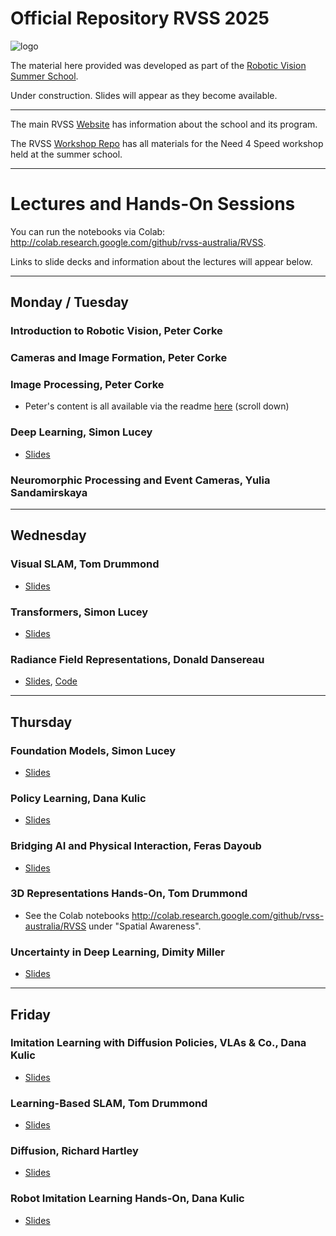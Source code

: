 # Official Repository RVSS 2025

![logo](Pics/RVSS-logo-col.med.jpg)

The material here provided was developed as part of the [Robotic Vision Summer School](https://www.rvss.org.au/).

Under construction. Slides will appear as they become available.

---
The main RVSS [Website](https://www.rvss.org.au/) has information about the school and its program.

The RVSS [Workshop Repo](https://github.com/rvss-australia/RVSS_Need4Speed) has all materials for the Need 4 Speed workshop held at the summer school.

---
# Lectures and Hands-On Sessions
You can run the notebooks via Colab: http://colab.research.google.com/github/rvss-australia/RVSS.

Links to slide decks and information about the lectures will appear below.

---
## Monday / Tuesday

### Introduction to Robotic Vision, Peter Corke
### Cameras and Image Formation, Peter Corke
### Image Processing, Peter Corke
* Peter's content is all available via the readme [here](Robotic_Vision) (scroll down)
  
### Deep Learning, Simon Lucey
* [Slides](Visual_Learning/RVSS2025-Intro_DL-Lecture_1.pdf)

### Neuromorphic Processing and Event Cameras, Yulia Sandamirskaya

---
## Wednesday

### Visual SLAM, Tom Drummond
* [Slides](Spatial_Awareness/Slides/RVSS-2025_Visual_SLAM.pdf)

### Transformers, Simon Lucey
* [Slides](Visual_Learning/RVSS2025-Tokens_and_Transformers.pdf)

### Radiance Field Representations, Donald Dansereau
* [Slides](Radiance_Fields/RVSS2025_RadianceFields.pdf), [Code](Radiance_Fields/Code)

---
## Thursday

### Foundation Models, Simon Lucey
* [Slides](Visual_Learning/RVSS2025-Foundational.pdf)

### Policy Learning, Dana Kulic
* [Slides](Reinforcement_Learning/LearningToAct-Session1.pdf)

### Bridging AI and Physical Interaction, Feras Dayoub	
* [Slides](AI_and_Physical_Interaction/RVSS2025-Feras-Dayoub_Lecture.pdf)

### 3D Representations Hands-On, Tom Drummond
* See the Colab notebooks http://colab.research.google.com/github/rvss-australia/RVSS under "Spatial Awareness".

### Uncertainty in Deep Learning, Dimity Miller
* [Slides](Uncertainty_in_Deep_Learning/RVSS_2025_UncDL.pdf)

---
## Friday

### Imitation Learning with Diffusion Policies, VLAs & Co., Dana Kulic
* [Slides](Reinforcement_Learning/LearningToAct-Session2.pdf)

### Learning-Based SLAM, Tom Drummond
* [Slides](Spatial_Awareness/Slides/RVSS-2025_Learning_Based_SLAM.pdf)

### Diffusion, Richard Hartley
* [Slides](Diffusion/RVSS2025_Diffusion.pdf)

### Robot Imitation Learning Hands-On, Dana Kulic
* [Slides](Reinforcement_Learning/LearningToAct-Session3.pdf)


